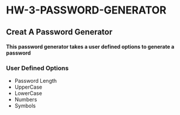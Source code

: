 # HW-3-PASSWORD-GENERATOR
## Creat A Password Generator
#### This password generator takes a user defined options to generate a password
### User Defined Options
* Password Length
* UpperCase
* LowerCase
* Numbers
* Symbols

